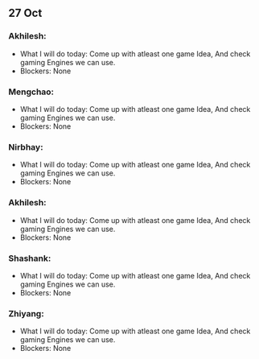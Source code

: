 ## 27 Oct

### Akhilesh:
  * What I will do today: Come up with atleast one game Idea, And check gaming Engines we can use.
  * Blockers: None

### Mengchao:
  * What I will do today: Come up with atleast one game Idea, And check gaming Engines we can use.
  * Blockers: None

### Nirbhay:
  * What I will do today: Come up with atleast one game Idea, And check gaming Engines we can use.
  * Blockers: None
  
### Akhilesh:
  * What I will do today: Come up with atleast one game Idea, And check gaming Engines we can use.
  * Blockers: None
  
### Shashank:
  * What I will do today: Come up with atleast one game Idea, And check gaming Engines we can use.
  * Blockers: None

### Zhiyang:
  * What I will do today: Come up with atleast one game Idea, And check gaming Engines we can use.
  * Blockers: None
